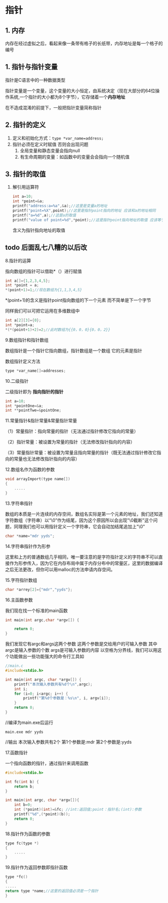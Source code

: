 # 指针

## 1. 内存

内存在经过虚拟之后，看起来像一条带有格子的长纸带，内存地址是每一个格子的编号

## 1. 指针与指针变量

指针是C语言中的一种数据类型

指针变量是一个变量，这个变量的大小恒定，由系统决定（现在大部分的64位操作系统,一个指针的大小都为8个字节），它存储着一个**内存地址**

在不造成混淆的前提下，一般把指针变量简称指针

## 2. 指针的定义

1. 定义和初始化方式：`type *var_name=address;`
2. 指针必须在定义时赋值 否则会出现问题
    1. 全局变量和静态变量会指向null
    2. 有生命周期的变量：如函数中的变量会会指向一个随机值

## 3. 指针的取值

1. 解引用运算符

    ```c
    int a=10;
    int *point=&a;
    printf("address:a=%a",&a);//这里是变量a的地址
    printf("point=%X",point);//这里是指针point指向的地址 应该和a的地址相同
    printf("a=%d",a);//这是a的取值
    printf("value of point=%d",*point);//这是指针point指向地址的取值 应该等于a
    ```

   含义为指针指向地址的取值

## todo 后面乱七八糟的以后改

8.指针的运算

指向数组的指针可以借助*（）进行赋值

```c
int a[]={1,2,3,4,5};
int *point = a;
*(point+1)=1;//现在数组为{1,1,3,4,5}
```

*(point+1)的含义是指针point指向数组的下一个元素 而不简单是下一个字节

同样我们可以可把它运用在多维数组中

```c
int a[2][3]={0};
int *point=a;
*(*(point+1)+2)=2;//此时数组为{{0，0，0}{0，0，2}}
```

9.数组指针和指针数组

数组指针是一个指针它指向数组，指针数组是一个数组 它的元素是指针

数组指针定义方法

```c
type *var_name[]=addresses;
```

10.二级指针

二级指针即为 **指向指针的指针**

```c
int a=10;
int *pointOne=&a;
int **pointTwe=&pointOne;
```

11.常量指针&指针常量&常量指针常量

（1）常量指针：指向常量的指针（无法通过指针修改它指向的常量）

（2）指针常量：被设置为常量的指针（无法修改指针指向的内容）

（3）常量指针常量：被设置为常量且指向常量的指针（既无法通过指针修改它指向的常量也无法修改指针指向的内容）

12.数组名作为函数的参数

```c
void arrayImport(type name[])
{
    .....
}
```

13.字符串指针

数组的本质是一片连续的内存空间，数组名实际是第一个元素的地址，我们还知道字符数组（字符串）以“\0”作为结尾，因为这个原因所以会出现"\0截断"这个问题，同理我们也可以用指针定义一个字符串，它会自动加结尾追加上"\0"

```c
char *name="mdr yyds";
```

14.字符串指针作为形参

这里和上方的普通数组几乎相同，唯一要注意的是字符指针定义的字符串不可以直接作为形参传入，因为它在内存布局中属于内存分布中的常量区，这里的数据编译之后无法更改，但你可以用malloc的方法申请内存空间。

15.字符指针数组

```c
char *arrey[2]={"mdr","yyds"};
```

16.主函数参数

我们现在找一个标准的main函数

```c
int main(int argc,char *argv[]) {

    return 0;
}
```

我们发现它有argc和args这两个参数 这两个参数是交给用户的可输入参数 其中argc是输入参数的个数 args是可输入参数的内容 以空格为分界线，我们可以用这个功能做出一些功能强大的命令行工具如

```c
//main.c
#include<stdio.h>

int main(int argc, char *argv[]) {
    printf("本次输入参数共有%d个\n",argc);
    int i;
    for (i=0; i<argc; i++) {
        printf("第%d个参数是：%s\n", i, argv[i]);
    }
    return 0;
}
```

//编译为main.exe后运行

```shell
main.exe mdr yyds
```

//输出
本次输入参数共有2个
第1个参数是:mdr
第2个参数是:yyds

17.函数指针

一个指向函数的指针，通过指针来调用函数

```c
#include<stdio.h>

int fc(int b) {
    return b;
}

int main(int argc, char *argv[]){  
    int b=0;
    int (*point)(int)=&fc; //int:返回值;point：指针名;(int):参数
    printf("%d",(*point)(b));
    return 0;
}
```

18.指针作为函数的参数

```c
type fc(type *)
{
    .....
}
```

19.指针作为返回参数即指针函数

```c
type *fc()
{
.....
return type *name;//这里的返回值必须是一个指针
}
```
